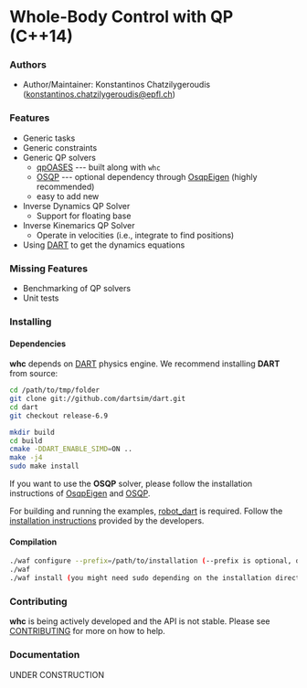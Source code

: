 # Whole-Body Control with QP (C++14)

### Authors

- Author/Maintainer: Konstantinos Chatzilygeroudis (konstantinos.chatzilygeroudis@epfl.ch)

### Features

- Generic tasks
- Generic constraints
- Generic QP solvers
    - [qpOASES](https://projects.coin-or.org/qpOASES) --- built along with `whc`
    - [OSQP](https://osqp.org/) --- optional dependency through [OsqpEigen](https://github.com/robotology/osqp-eigen) (highly recommended)
    - easy to add new
- Inverse Dynamics QP Solver
    - Support for floating base
- Inverse Kinemarics QP Solver
    - Operate in velocities (i.e., integrate to find positions)
- Using [DART](http://dartsim.github.io/) to get the dynamics equations


### Missing Features

- Benchmarking of QP solvers
- Unit tests

### Installing

#### Dependencies

**whc** depends on [DART](http://dartsim.github.io/) physics engine. We recommend installing **DART** from source:

```sh
cd /path/to/tmp/folder
git clone git://github.com/dartsim/dart.git
cd dart
git checkout release-6.9

mkdir build
cd build
cmake -DDART_ENABLE_SIMD=ON ..
make -j4
sudo make install
```

If you want to use the **OSQP** solver, please follow the installation instructions of [OsqpEigen](https://github.com/robotology/osqp-eigen/) and [OSQP](https://osqp.org/).

For building and running the examples, [robot_dart](https://github.com/resibots/robot_dart) is required. Follow the [installation instructions](https://github.com/resibots/robot_dart/blob/master/docs/installation.md) provided by the developers.

#### Compilation

```sh
./waf configure --prefix=/path/to/installation (--prefix is optional, default is /usr/local)
./waf
./waf install (you might need sudo depending on the installation directory)
```

### Contributing

**whc** is being actively developed and the API is not stable. Please see [CONTRIBUTING](CONTRIBUTING.md) for more on how to help.

### Documentation

UNDER CONSTRUCTION
